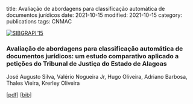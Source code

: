 title: Avaliação de abordagens para classificação automática de documentos jurídicos
date: 2021-10-15
modified: 2021-10-15
category: publications
tags: CNMAC

<div class="row">
<article class="6u$ 12u$(xsmall) work-item">
<a href="{static}/images/fulls/cnmac2021.png" class="image fit thumb"><img src="{static}/images/thumbs/cnmac2021.png" class="image fit thumb" alt="SIBGRAPI'15" /></a>
<h3>Avaliação de abordagens para classificação automática de documentos jurídicos: um estudo comparativo aplicado a petições do Tribunal de Justiça do Estado de Alagoas</h3>
<p>José Augusto Silva, Valério Nogueira Jr, Hugo Oliveira, Adriano Barbosa, Thales Vieira, Krerley Oliveira</p>
<p>[<a href="https://proceedings.sbmac.org.br/sbmac/article/view/3703/3732">pdf</a>] [<a href="#">bib</a>]</p>
</article>
</div>
